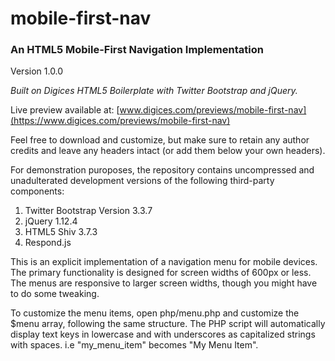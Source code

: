 # mobile-first-nav #
### An HTML5 Mobile-First Navigation Implementation ###
Version 1.0.0

*Built on Digices HTML5 Boilerplate with Twitter Bootstrap and jQuery.*

Live preview available at: [www.digices.com/previews/mobile-first-nav](https://www.digices.com/previews/mobile-first-nav)

Feel free to download and customize, but make sure to retain any author credits and leave any headers intact (or add them below your own headers).

For demonstration puroposes, the repository contains uncompressed and unadulterated development versions of the following third-party components:

1. Twitter Bootstrap Version 3.3.7
2. jQuery 1.12.4
3. HTML5 Shiv 3.7.3
4. Respond.js

This is an explicit implementation of a navigation menu for mobile devices. The primary functionality is designed for screen widths of 600px or less. The menus are responsive to larger screen widths, though you might have to do some tweaking.

To customize the menu items, open php/menu.php and customize the $menu array, following the same structure. The PHP script will automatically display text keys in lowercase and with underscores as capitalized strings with spaces. i.e "my_menu_item" becomes "My Menu Item".

